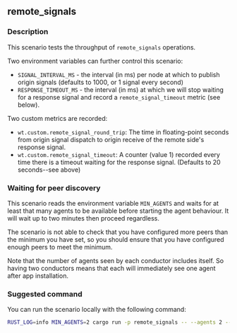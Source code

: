 ## remote_signals

### Description

This scenario tests the throughput of `remote_signals` operations.

Two environment variables can further control this scenario:

- `SIGNAL_INTERVAL_MS` - the interval (in ms) per node at which to publish origin signals (defaults to 1000, or 1 signal every second)
- `RESPONSE_TIMEOUT_MS` - the interval (in ms) at which we will stop waiting for a response signal and record a `remote_signal_timeout` metric (see below).

Two custom metrics are recorded:

- `wt.custom.remote_signal_round_trip`: The time in floating-point seconds from origin signal dispatch to origin receive of the remote side's response signal.
- `wt.custom.remote_signal_timeout`: A counter (value 1) recorded every time there is a timeout waiting for the response signal. (Defaults to 20 seconds--see above)

### Waiting for peer discovery

This scenario reads the environment variable `MIN_AGENTS` and waits for at least that many agents to be available before
starting the agent behaviour. It will wait up to two minutes then proceed regardless.

The scenario is not able to check that you have configured more peers than the minimum you have set, so you should
ensure that you have configured enough peers to meet the minimum.

Note that the number of agents seen by each conductor includes itself. So having two conductors means that each will
immediately see one agent after app installation.

### Suggested command

You can run the scenario locally with the following command:

```bash
RUST_LOG=info MIN_AGENTS=2 cargo run -p remote_signals -- --agents 2 --duration 500
```
